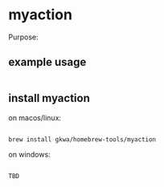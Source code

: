 # myaction

Purpose:


## example usage

```bash


```

## install myaction


on macos/linux:
```bash

brew install gkwa/homebrew-tools/myaction

```


on windows:

```powershell

TBD

```
